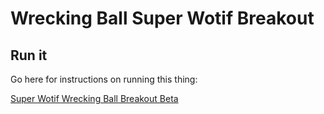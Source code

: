 # Wrecking Ball Super Wotif Breakout #

## Run it ##

Go here for instructions on running this thing:

[Super Wotif Wrecking Ball Breakout Beta](http://www.jaysweeney.com.au/test.html)